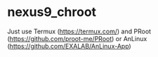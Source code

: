 # nexus9_chroot

Just use Termux (https://termux.com/) and PRoot (https://github.com/proot-me/PRoot) or AnLinux (https://github.com/EXALAB/AnLinux-App)
